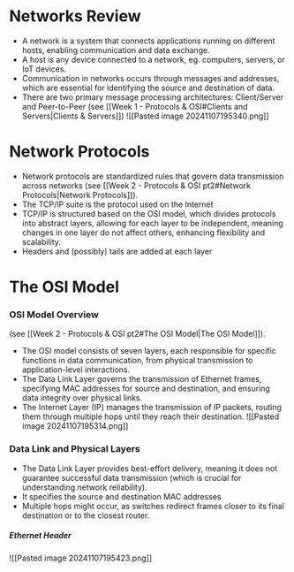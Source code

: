 
# Networks Review
- A network is a system that connects applications running on different hosts, enabling communication and data exchange.
- A host is any device connected to a network, eg. computers, servers, or IoT devices.
- Communication in networks occurs through messages and addresses, which are essential for identifying the source and destination of data.
- There are two primary message processing architectures: Client/Server and Peer-to-Peer (see [[Week 1 - Protocols & OSI#Clients and Servers|Clients & Servers]])
![[Pasted image 20241107195340.png]]

# Network Protocols

- Network protocols are standardized rules that govern data transmission across networks (see [[Week 2 - Protocols & OSI pt2#Network Protocols|Network Protocols]]).
- The TCP/IP suite is the protocol used on the Internet
- TCP/IP is structured based on the OSI model, which divides protocols into abstract layers, allowing for each layer to be independent, meaning changes in one layer do not affect others, enhancing flexibility and scalability.
- Headers and (possibly) tails are added at each layer

# The OSI Model

### OSI Model Overview
(see [[Week 2 - Protocols & OSI pt2#The OSI Model|The OSI Model]]).
- The OSI model consists of seven layers, each responsible for specific functions in data communication, from physical transmission to application-level interactions.
- The Data Link Layer governs the transmission of Ethernet frames, specifying MAC addresses for source and destination, and ensuring data integrity over physical links.
- The Internet Layer (IP) manages the transmission of IP packets, routing them through multiple hops until they reach their destination.
 ![[Pasted image 20241107195314.png]]

### Data Link and Physical Layers

- The Data Link Layer provides best-effort delivery, meaning it does not guarantee successful data transmission (which is crucial for understanding network reliability).
- It specifies the source and destination MAC addresses
- Multiple hops might occur, as switches redirect frames closer to its final destination or to the closest router.

##### Ethernet Header
![[Pasted image 20241107195423.png]]
